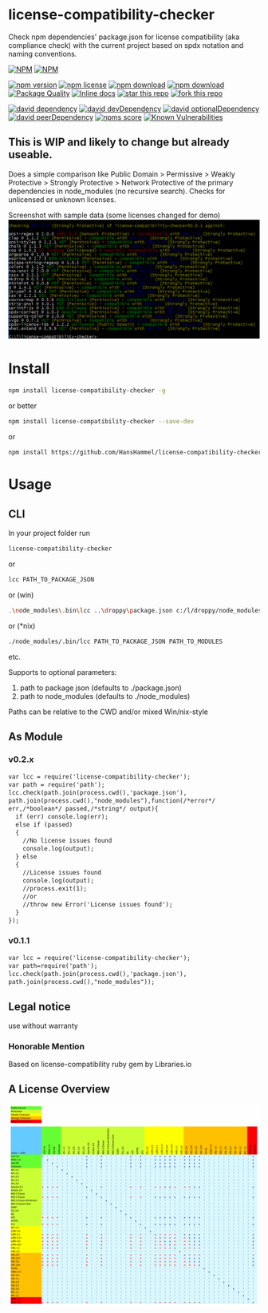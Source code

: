 # license-compatibility-checker
Check npm dependencies' package.json for license compatibility (aka compliance check) with the current project based on spdx notation and naming conventions.

[![NPM](https://nodei.co/npm/license-compatibility-checker.png?downloads=true&downloadRank=true&stars=true)](https://nodei.co/npm/license-compatibility-checker/) 
[![NPM](https://nodei.co/npm-dl/license-compatibility-checker.png?months=9&height=3)](https://nodei.co/npm/license-compatibility-checker/)

[![npm version](https://img.shields.io/npm/v/license-compatibility-checker.svg)](https://www.npmjs.com/package/license-compatibility-checker)
[![npm license](https://img.shields.io/npm/l/license-compatibility-checker.svg)](https://www.npmjs.com/package/license-compatibility-checker)
[![npm download](https://img.shields.io/npm/dm/license-compatibility-checker.svg)](https://www.npmjs.com/package/license-compatibility-checker)
[![npm download](https://img.shields.io/npm/dt/license-compatibility-checker.svg)](https://www.npmjs.com/package/license-compatibility-checker)
[![Package Quality](http://npm.packagequality.com/shield/license-compatibility-checker.svg)](http://packagequality.com/#?package=license-compatibility-checker)
[![Inline docs](http://inch-ci.org/github/HansHammel/license-compatibility-checker.svg?branch=master)](http://inch-ci.org/github/HansHammel/license-compatibility-checker)
[![star this repo](http://githubbadges.com/star.svg?user=HansHammel&repo=license-compatibility-checker&style=flat&color=fff&background=007ec6)](https://github.com/HansHammel/license-compatibility-checker)
[![fork this repo](http://githubbadges.com/fork.svg?user=HansHammel&repo=license-compatibility-checker&style=flat&color=fff&background=007ec6)](https://github.com/HansHammel/license-compatibility-checker/fork)

[![david dependency](https://img.shields.io/david/HansHammel/license-compatibility-checker.svg)](https://david-dm.org/HansHammel/license-compatibility-checker)
[![david devDependency](https://img.shields.io/david/dev/HansHammel/license-compatibility-checker.svg)](https://david-dm.org/HansHammel/license-compatibility-checker)
[![david optionalDependency](https://img.shields.io/david/optional/HansHammel/license-compatibility-checker.svg)](https://david-dm.org/HansHammel/license-compatibility-checker)
[![david peerDependency](https://img.shields.io/david/peer/HansHammel/license-compatibility-checker.svg)](https://david-dm.org/HansHammel/license-compatibility-checker)
[![npms score](https://badges.npms.io/license-compatibility-checker.svg)](https://www.npmjs.com/package/license-compatibility-checker)
[![Known Vulnerabilities](https://snyk.io/test/github/HansHammel/license-compatibility-checker/badge.svg)](https://snyk.io/test/github/HansHammel/license-compatibility-checker)

## This is WIP and likely to change but already useable.
Does a simple comparison like Public Domain > Permissive > Weakly Protective > Strongly Protective > Network Protective of the primary dependencies in node_modules (no recursive search).
Checks for unlicensed or unknown licenses.

Screenshot with sample data (some licenses changed for demo)
[![Screenshot](screenshots/screen.png)](screenshots/screen.png)

# Install

```sh
npm install license-compatibility-checker -g
```

or better

```sh
npm install license-compatibility-checker --save-dev
```

or

```sh
npm install https://github.com/HansHammel/license-compatibility-checker.git --save-dev
```

# Usage

## CLI

In your project folder run

```bash
license-compatibility-checker
```
	
or

```bash
lcc PATH_TO_PACKAGE_JSON
```
	
or (win)

```bash
.\node_modules\.bin\lcc ..\droppy\package.json c:/l/droppy/node_modules
```

or (*nix)

```bash
./node_modules/.bin/lcc PATH_TO_PACKAGE_JSON PATH_TO_MODULES
```

etc.

Supports to optional parameters: 
1. path to package json (defaults to ./package.json)
2. path to node_modules (defaults to ./node_modules)

Paths can be relative to the CWD and/or mixed Win/nix-style 

## As Module

### v0.2.x

```node
var lcc = require('license-compatibility-checker');
var path = require('path');
lcc.check(path.join(process.cwd(),'package.json'), path.join(process.cwd(),"node_modules"),function(/*error*/ err,/*boolean*/ passed,/*string*/ output){
  if (err) console.log(err);
  else if (passed)
  {
	//No license issues found
	console.log(output);
  } else
  { 
	//License issues found 
	console.log(output);
	//process.exit(1);
	//or
	//throw new Error('License issues found');
  }  
});
```

### v0.1.1

```node
var lcc = require('license-compatibility-checker');
var path=require('path');
lcc.check(path.join(process.cwd(),'package.json'), path.join(process.cwd(),"node_modules"));
```

## Legal notice
 
 use without warranty
 
### Honorable Mention
Based on license-compatibility ruby gem by Libraries.io


## A License Overview

[![Licences](licenses.png)](licenses.svg)
